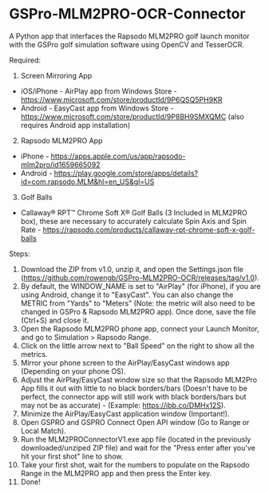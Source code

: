 # GSPro-MLM2PRO-OCR-Connector
A Python app that interfaces the Rapsodo MLM2PRO golf launch monitor with the GSPro golf simulation software using OpenCV and TesserOCR.

Required:

1. Screen Mirroring App
  - iOS/iPhone - AirPlay app from Windows Store - https://www.microsoft.com/store/productId/9P6QSQ5PH9KR
  - Android - EasyCast app from Windows Store - https://www.microsoft.com/store/productId/9P8BH9SMXQMC (also requires Android app installation)

2. Rapsodo MLM2PRO App
  - iPhone - https://apps.apple.com/us/app/rapsodo-mlm2pro/id1659665092
  - Android - https://play.google.com/store/apps/details?id=com.rapsodo.MLM&hl=en_US&gl=US

3. Golf Balls
- Callaway® RPT™ Chrome Soft X® Golf Balls (3 Included in MLM2PRO box), these are necessary to accurately calculate Spin Axis and Spin Rate - https://rapsodo.com/products/callaway-rpt-chrome-soft-x-golf-balls

Steps:

1. Download the ZIP from v1.0, unzip it, and open the Settings.json file (https://github.com/rowengb/GSPro-MLM2PRO-OCR/releases/tag/v1.0).
2. By default, the WINDOW_NAME is set to "AirPlay" (for iPhone), if you are using Android, change it to "EasyCast". You can also change the METRIC from "Yards" to "Meters" (Note: the metric will also need to be changed in GSPro & Rapsodo MLM2PRO app). Once done, save the file (Ctrl+S) and close it.
3. Open the Rapsodo MLM2PRO phone app, connect your Launch Monitor, and go to Simulation > Rapsodo Range.
4. Click on the little arrow next to "Ball Speed" on the right to show all the metrics.
5. Mirror your phone screen to the AirPlay/EasyCast windows app (Depending on your phone OS).
6. Adjust the AirPlay/EasyCast window size so that the Rapsodo MLM2Pro App fills it out with little to no black borders/bars (Doesn't have to be perfect, the connector app will still work with black borders/bars but may not be as accurate) - (Example: https://ibb.co/DMHx12S).
7. Minimize the AirPlay/EasyCast application window (Important!).
8. Open GSPRO and GSPRO Connect Open API window (Go to Range or Local Match).
10. Run the MLM2PROConnectorV1.exe app file (located in the previously downloaded/unziped ZIP file) and wait for the "Press enter after you've hit your first shot" line to show.
11. Take your first shot, wait for the numbers to populate on the Rapsodo Range in the MLM2PRO app and then press the Enter key.
12. Done!
